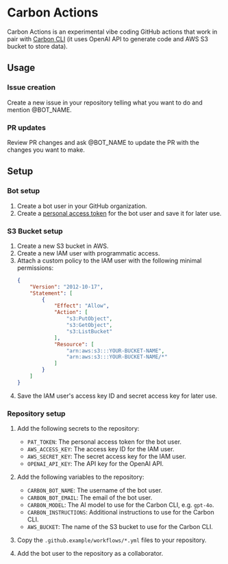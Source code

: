 # Carbon Actions

Carbon Actions is an experimental vibe coding GitHub actions that work in pair with [Carbon CLI](https://github.com/dealancer/carbon-cli) (it uses OpenAI API to generate code and AWS S3 bucket to store data).

## Usage

### Issue creation
Create a new issue in your repository telling what you want to do and mention @BOT_NAME.

### PR updates
Review PR changes and ask @BOT_NAME to update the PR with the changes you want to make.

## Setup

### Bot setup

1. Create a bot user in your GitHub organization.
2. Create a [personal access token](https://docs.github.com/en/authentication/keeping-your-account-and-data-secure/managing-your-personal-access-tokens) for the bot user and save it for later use.

### S3 Bucket setup

1. Create a new S3 bucket in AWS.
2. Create a new IAM user with programmatic access.
3. Attach a custom policy to the IAM user with the following minimal permissions:
   ```json
   {
       "Version": "2012-10-17",
       "Statement": [
           {
               "Effect": "Allow",
               "Action": [
                   "s3:PutObject",
                   "s3:GetObject",
                   "s3:ListBucket"
               ],
               "Resource": [
                   "arn:aws:s3:::YOUR-BUCKET-NAME",
                   "arn:aws:s3:::YOUR-BUCKET-NAME/*"
               ]
           }
       ]
   }
   ```
4. Save the IAM user's access key ID and secret access key for later use.

### Repository setup

1. Add the following secrets to the repository:
   - `PAT_TOKEN`: The personal access token for the bot user.
   - `AWS_ACCESS_KEY`: The access key ID for the IAM user.
   - `AWS_SECRET_KEY`: The secret access key for the IAM user.
   - `OPENAI_API_KEY`: The API key for the OpenAI API.

2. Add the following variables to the repository:
   - `CARBON_BOT_NAME`: The username of the bot user.
   - `CARBON_BOT_EMAIL`: The email of the bot user.
   - `CARBON_MODEL`: The AI model to use for the Carbon CLI, e.g. `gpt-4o`.
   - `CARBON_INSTRUCTIONS`: Additional instructions to use for the Carbon CLI.
   - `AWS_BUCKET`: The name of the S3 bucket to use for the Carbon CLI.

3. Copy the `.github.example/workflows/*.yml` files to your repository.

4. Add the bot user to the repository as a collaborator.
